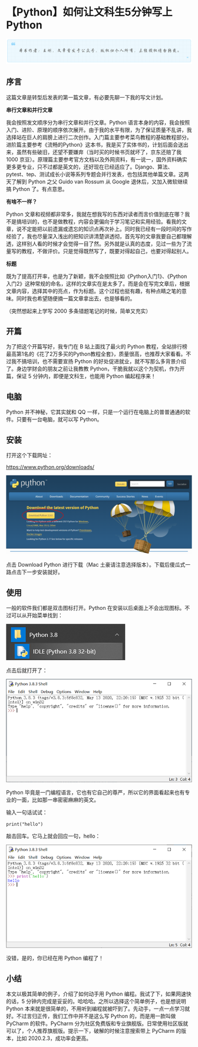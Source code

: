 # 【Python】如何让文科生5分钟写上Python
![](../wanggang.png)


## 序言

这篇文章是转型后发表的第一篇文章，有必要先聊一下我的写文计划。

**串行文章和并行文章**

我会按照发文顺序分为串行文章和并行文章。Python 语言本身的内容，我会按照入门、进阶、原理的顺序依次展开。由于我的水平有限，为了保证质量不乱讲，我选择站在巨人的肩膀上进行二次创作。入门篇主要参考菜鸟教程的基础教程部分。进阶篇主要参考《流畅的Python》这本书，我是买了实体书的，计划后面会送出来，虽然有些破旧，还望不要嫌弃（当时买的时候书页就坏了，京东还赔了我 1000 京豆）。原理篇主要参考官方文档以及外网资料，有一说一，国外资料确实更多更专业，只不过都是英文的，还好现在已经适应了。Django、算法、pytest、tep、测试成长小说等系列专题会并行发表，也包括其他单篇文章。这两天了解到 Python 之父 Guido van Rossum 从 Google 退休后，又加入微软继续搞 Python 了。有点意思。

**有啥不一样？**

Python 文章和视频都非常多，我就在想我写的东西对读者而言价值到底在哪？我不是搞培训的，也不是做教程，内容会更偏向于学习笔记和实用经验。看我的文章，说不定能把以前遗漏或遗忘的知识点再次补上。同时我已经有一段时间的写作经验了，我也尽量深入浅出的把知识讲清楚讲透彻，首先写的文章我要自己都理解透，这样别人看的时候才会觉得一目了然。另外就是认真的态度，见过一些为了流量写的教程，不做评价。只是觉得既然写了，既要对得起自己，也要对得起别人。

**标题**

既为了提高打开率，也是为了新颖，我不会按照比如《Python入门1》、《Python入门2》这种常规的命名，这样的文章实在是太多了。而是会在写完文章后，根据文章内容，选择其中的亮点，作为标题。这个过程也挺有趣，有种点睛之笔的意味。同时我也希望随便摘一篇文章拿出去，也是够看的。

（突然想起来上学写 2000 多条错题笔记的时候，简单又充实）

## 开篇

为了把这个开篇写好，我专门在 B 站上面找了最火的 Python 教程，全站排行榜最高第1名的《花了2万多买的Python教程全套》，质量很高，也推荐大家看看。不过我不搞培训，也不需要宣扬 Python 的好处促进就业，就不写那么多背景介绍了。身边学财会的朋友之前让我教教 Python，干脆我就以这个为契机，作为开篇，保证 5 分钟内，即便是文科生，也能用 Python 编起程序来！

## 电脑

Python 并不神秘，它其实就和 QQ 一样，只是一个运行在电脑上的普普通通的软件。只要有一台电脑，就可以写 Python。

## 安装

打开这个下载网址：

https://www.python.org/downloads/

![](002001-【Python】如何让文科生5分钟写上Python/image-20201127104954074.png)

点击 Download Python 进行下载（Mac 土豪请注意选择版本）。下载后傻瓜式一路点击下一步安装就好。

## 使用

一般的软件我们都是双击图标打开。Python 在安装以后桌面上不会出现图标。不过可以从开始菜单找到：

![](002001-【Python】如何让文科生5分钟写上Python/image-20201127105522671.png)

点击后就打开了：

![](002001-【Python】如何让文科生5分钟写上Python/image-20201127105612152.png)

Python 毕竟是一门编程语言，它也有它自己的尊严，所以它的界面看起来也有专业的一面，比如那一串密密麻麻的英文。

输入一句话试试：

```
print("hello")
```

敲击回车。它马上就会回应一句，hello：

![](002001-【Python】如何让文科生5分钟写上Python/image-20201127105852135.png)

没错，是的，你已经在用 Python 编程了！

## 小结

本文以极其简单的例子，介绍了如何动手用 Python 编程。我试了下，如果网速快的话，5 分钟内完成是妥妥的。哈哈哈。之所以选择这个简单例子，也是想说明 Python 本来就是很简单的，不用听到编程就被吓到了。先动手，一点一点学习就好。不过言归正传，我们工作中并不是这么写 Python 的，而是用一款叫做 PyCharm 的软件。PyCharm 分为社区免费版和专业旗舰版。日常使用社区版就可以了，个人推荐旗舰版。提示一下，破解的时候注意搜索带上 PyCharm 的版本，比如 2020.2.3，成功率会更高。

